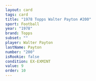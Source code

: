 ```yaml
---
layout: card
tags: card
title: "1978 Topps Walter Payton #200"
sport: Football
year: "1978"
brand: Topps
subset: ""
player: Walter Payton
lastName: Payton
number: "200"
isRookie: false
condition: EX-EXMINT
value: 9
order: 10
---
```

